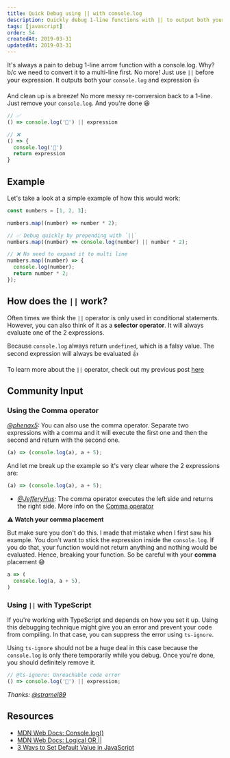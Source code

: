 ```yaml
---
title: Quick Debug using || with console.log
description: Quickly debug 1-line functions with || to output both your console.log and expression.
tags: [javascript]
order: 54
createdAt: 2019-03-31
updatedAt: 2019-03-31
---
```


It's always a pain to debug 1-line arrow function with a console.log. Why? b/c we need to convert it to a multi-line first. No more! Just use `||` before your expression. It outputs both your `console.log` and expression 👍

And clean up is a breeze! No more messy re-conversion back to a 1-line. Just remove your `console.log`. And you're done 😆

```javascript
// ✅
() => console.log('🤖') || expression

// ❌
() => {
  console.log('🤖')
  return expression
}
```

<markdown-toc></markdown-toc>

## Example

Let's take a look at a simple example of how this would work:

```javascript
const numbers = [1, 2, 3];

numbers.map((number) => number * 2);

// ✅ Debug quickly by prepending with `||`
numbers.map((number) => console.log(number) || number * 2);

// ❌ No need to expand it to multi line
numbers.map((number) => {
  console.log(number);
  return number * 2;
});
```

## How does the `||` work?

Often times we think the `||` operator is only used in conditional statements. However, you can also think of it as a **selector operator**. It will always evaluate one of the 2 expressions.

Because `console.log` always return `undefined`, which is a falsy value. The second expression will always be evaluated 👍

To learn more about the `||` operator, check out my previous post [here](https://www.samanthaming.com/tidbits/52-3-ways-to-set-default-value)

## Community Input

### Using the Comma operator

_[@phenax5](https://twitter.com/phenax5/status/1112212663793303552):_ You can also use the comma operator. Separate two expressions with a comma and it will execute the first one and then the second and return with the second one.

```javascript
(a) => (console.log(a), a + 5);
```

And let me break up the example so it's very clear where the 2 expressions are:

```javascript
(a) => (console.log(a), a + 5);
```

- _[@JefferyHus](https://twitter.com/JefferyHus/status/1209139970545528834):_ The comma operator executes the left side and returns the right side. More info on the [Comma operator](https://developer.mozilla.org/en-US/docs/Web/JavaScript/Reference/Operators/Comma_Operator)

**⚠️ Watch your comma placement**

But make sure you don't do this. I made that mistake when I first saw his example. You don't want to stick the expression inside the `console.log`. If you do that, your function would not return anything and nothing would be evaluated. Hence, breaking your function. So be careful with your **comma** placement 😅

```javascript
a => (
  console.log(a, a + 5),
)
```

### Using `||` with TypeScript

If you're working with TypeScript and depends on how you set it up. Using this debugging technique might give you an error and prevent your code from compiling. In that case, you can suppress the error using `ts-ignore`.

Using `ts-ignore` should not be a huge deal in this case because the `console.log` is only there temporarily while you debug. Once you're done, you should definitely remove it.

```javascript
// @ts-ignore: Unreachable code error
() => console.log('🤖') || expression;
```

_Thanks: [@stramel89](https://twitter.com/stramel89/status/1112113174042546179)_

## Resources

- [MDN Web Docs: Console.log()](https://developer.mozilla.org/en-US/docs/Web/API/Console/log)
- [MDN Web Docs: Logical OR ||](<https://developer.mozilla.org/en-US/docs/Web/JavaScript/Reference/Operators/Logical_Operators#Logical_OR_()>)
- [3 Ways to Set Default Value in JavaScript](https://www.samanthaming.com/tidbits/52-3-ways-to-set-default-value)
